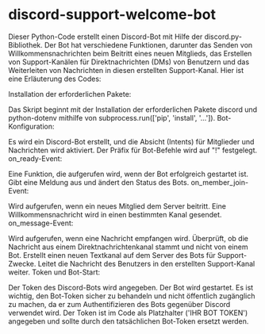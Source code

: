 # discord-support-welcome-bot

Dieser Python-Code erstellt einen Discord-Bot mit Hilfe der discord.py-Bibliothek. Der Bot hat verschiedene Funktionen, darunter das Senden von Willkommensnachrichten beim Beitritt eines neuen Mitglieds, das Erstellen von Support-Kanälen für Direktnachrichten (DMs) von Benutzern und das Weiterleiten von Nachrichten in diesen erstellten Support-Kanal. Hier ist eine Erläuterung des Codes:

Installation der erforderlichen Pakete:

Das Skript beginnt mit der Installation der erforderlichen Pakete discord und python-dotenv mithilfe von subprocess.run(['pip', 'install', '...']).
Bot-Konfiguration:

Es wird ein Discord-Bot erstellt, und die Absicht (Intents) für Mitglieder und Nachrichten wird aktiviert.
Der Präfix für Bot-Befehle wird auf "!" festgelegt.
on_ready-Event:

Eine Funktion, die aufgerufen wird, wenn der Bot erfolgreich gestartet ist.
Gibt eine Meldung aus und ändert den Status des Bots.
on_member_join-Event:

Wird aufgerufen, wenn ein neues Mitglied dem Server beitritt.
Eine Willkommensnachricht wird in einen bestimmten Kanal gesendet.
on_message-Event:

Wird aufgerufen, wenn eine Nachricht empfangen wird.
Überprüft, ob die Nachricht aus einem Direktnachrichtenkanal stammt und nicht von einem Bot.
Erstellt einen neuen Textkanal auf dem Server des Bots für Support-Zwecke.
Leitet die Nachricht des Benutzers in den erstellten Support-Kanal weiter.
Token und Bot-Start:

Der Token des Discord-Bots wird angegeben.
Der Bot wird gestartet.
Es ist wichtig, den Bot-Token sicher zu behandeln und nicht öffentlich zugänglich zu machen, da er zum Authentifizieren des Bots gegenüber Discord verwendet wird. Der Token ist im Code als Platzhalter ('IHR BOT TOKEN') angegeben und sollte durch den tatsächlichen Bot-Token ersetzt werden.
